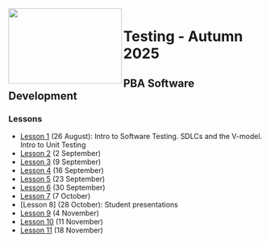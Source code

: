 <img src="https://github.com/user-attachments/assets/30687bf2-ae01-4097-a112-48c9f7c7fa47" width="225" height="150" align="left" style="z-index: 999;">

# Testing - Autumn 2025
## PBA Software Development

### Lessons

- [Lesson 1](https://github.com/arturomorarioja-kea/SD_Testing_E25/blob/main/Lesson01/README.md) (26 August): Intro to Software Testing. SDLCs and the V-model. Intro to Unit Testing
- [Lesson 2](https://github.com/arturomorarioja-kea/SD_Testing_E25/blob/main/Lesson02/README.md) (2 September)
- [Lesson 3](https://github.com/arturomorarioja-kea/SD_Testing_E25/blob/main/Lesson03/README.md) (9 September)
- [Lesson 4](https://github.com/arturomorarioja-kea/SD_Testing_E25/blob/main/Lesson04/README.md) (16 September)
- [Lesson 5](https://github.com/arturomorarioja-kea/SD_Testing_E25/blob/main/Lesson05/README.md) (23 September)
- [Lesson 6](https://github.com/arturomorarioja-kea/SD_Testing_E25/blob/main/Lesson06/README.md) (30 September)
- [Lesson 7](https://github.com/arturomorarioja-kea/SD_Testing_E25/blob/main/Lesson07/README.md) (7 October)
- [Lesson 8] (28 October): Student presentations
- [Lesson 9](https://github.com/arturomorarioja-kea/SD_Testing_E25/blob/main/Lesson09/README.md) (4 November)
- [Lesson 10](https://github.com/arturomorarioja-kea/SD_Testing_E25/blob/main/Lesson10/README.md) (11 November)
- [Lesson 11](https://github.com/arturomorarioja-kea/SD_Testing_E25/blob/main/Lesson11/README.md) (18 November)
